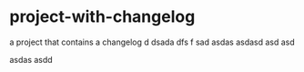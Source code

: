 # project-with-changelog
a project that contains a changelog
d
dsada
dfs
f
sad
asdas
asdasd
asd
asd

asdas
asdd
